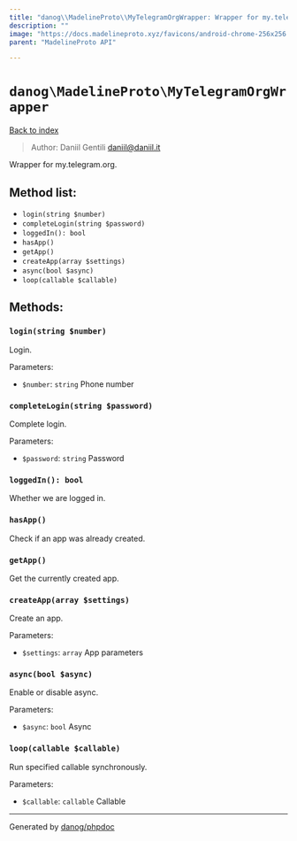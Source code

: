 ```yaml
---
title: "danog\\MadelineProto\\MyTelegramOrgWrapper: Wrapper for my.telegram.org."
description: ""
image: "https://docs.madelineproto.xyz/favicons/android-chrome-256x256.png"
parent: "MadelineProto API"

---
```

# `danog\MadelineProto\MyTelegramOrgWrapper`
[Back to index](../../index.html)

> Author: Daniil Gentili <daniil@daniil.it>  
  

Wrapper for my.telegram.org.  




## Method list:
* `login(string $number)`
* `completeLogin(string $password)`
* `loggedIn(): bool`
* `hasApp()`
* `getApp()`
* `createApp(array $settings)`
* `async(bool $async)`
* `loop(callable $callable)`

## Methods:
### `login(string $number)`

Login.


Parameters:

* `$number`: `string` Phone number  



### `completeLogin(string $password)`

Complete login.


Parameters:

* `$password`: `string` Password  



### `loggedIn(): bool`

Whether we are logged in.



### `hasApp()`

Check if an app was already created.



### `getApp()`

Get the currently created app.



### `createApp(array $settings)`

Create an app.


Parameters:

* `$settings`: `array` App parameters  



### `async(bool $async)`

Enable or disable async.


Parameters:

* `$async`: `bool` Async  



### `loop(callable $callable)`

Run specified callable synchronously.


Parameters:

* `$callable`: `callable` Callable  



---
Generated by [danog/phpdoc](https://phpdoc.daniil.it)
